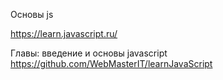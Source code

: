 Основы js

https://learn.javascript.ru/

Главы: введение и основы javascript
https://github.com/WebMasterIT/learnJavaScript
